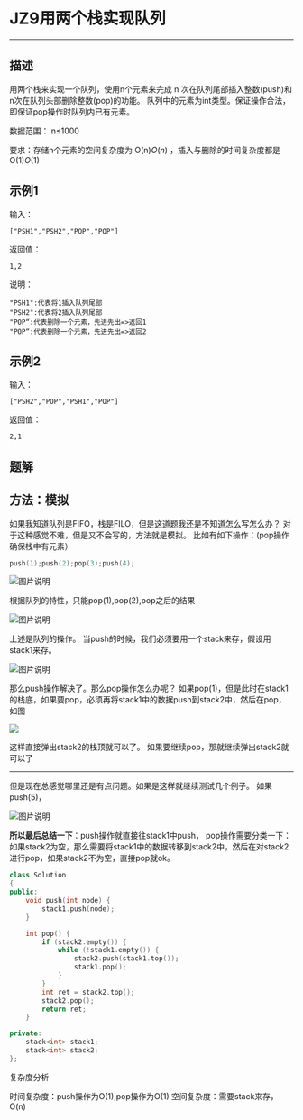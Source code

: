 # JZ9用两个栈实现队列

---

## 描述

用两个栈来实现一个队列，使用n个元素来完成 n 次在队列尾部插入整数(push)和n次在队列头部删除整数(pop)的功能。 队列中的元素为int类型。保证操作合法，即保证pop操作时队列内已有元素。

数据范围： n$\le$1000

要求：存储n个元素的空间复杂度为 O(n)*O*(*n*) ，插入与删除的时间复杂度都是 O(1)*O*(1)

## 示例1

输入：

```
["PSH1","PSH2","POP","POP"]
```

返回值：

```
1,2
```

说明：

```
"PSH1":代表将1插入队列尾部
"PSH2":代表将2插入队列尾部
"POP“:代表删除一个元素，先进先出=>返回1
"POP“:代表删除一个元素，先进先出=>返回2    
```

## 示例2

输入：

```
["PSH2","POP","PSH1","POP"]
```

返回值：

```
2,1
```





## 题解

## 方法：模拟

如果我知道队列是FIFO，栈是FILO，但是这道题我还是不知道怎么写怎么办？
对于这种感觉不难，但是又不会写的，方法就是模拟。
比如有如下操作：(pop操作确保栈中有元素）

```cpp
push(1);push(2);pop(3);push(4);
```

![图片说明](https://uploadfiles.nowcoder.com/images/20200328/284295_1585400497769_0C4ABEBEC33645F04FC3BE80560A19CA)

根据队列的特性，只能pop(1),pop(2),pop之后的结果

![图片说明](https://uploadfiles.nowcoder.com/images/20200328/284295_1585400552969_2BD71B6015DA622EC901AE9E8EF11B09)

上述是队列的操作。
当push的时候，我们必须要用一个stack来存，假设用stack1来存。

![图片说明](https://uploadfiles.nowcoder.com/images/20200328/284295_1585400791591_E15AD689EC5617B74FCBAB036DB5F203)

那么push操作解决了。那么pop操作怎么办呢？
如果pop(1)，但是此时在stack1的栈底，如果要pop，必须再将stack1中的数据push到stack2中，然后在pop，如图

![ ](https://uploadfiles.nowcoder.com/images/20200328/284295_1585401602901_0711311756A500BE23FE8ED82FCA5FF3)

这样直接弹出stack2的栈顶就可以了。
如果要继续pop，那就继续弹出stack2就可以了

------

但是现在总感觉哪里还是有点问题。如果是这样就继续测试几个例子。
如果push(5)，

![图片说明](https://uploadfiles.nowcoder.com/images/20200328/284295_1585401399745_2DA9470B0EA9FAE77932FA8176C79036)

**所以最后总结一下**：push操作就直接往stack1中push， pop操作需要分类一下：如果stack2为空，那么需要将stack1中的数据转移到stack2中，然后在对stack2进行pop，如果stack2不为空，直接pop就ok。

```cpp
class Solution
{
public:
    void push(int node) {
        stack1.push(node);
    }

    int pop() {
        if (stack2.empty()) {
            while (!stack1.empty()) {
                stack2.push(stack1.top());
                stack1.pop();
            }
        }
        int ret = stack2.top();
        stack2.pop();
        return ret;
    }

private:
    stack<int> stack1;
    stack<int> stack2;
};
```

复杂度分析

时间复杂度：push操作为O(1),pop操作为O(1)
空间复杂度：需要stack来存，O(n)





